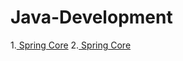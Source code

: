 # Java-Development

1.[ Spring Core](https://github.com/sumitsantape30/Java-Development/tree/main/Spring%20Framework)
2.[ Spring Core](https://github.com/sumitsantape30/Java-Development/tree/main/Spring%20JDBC)
